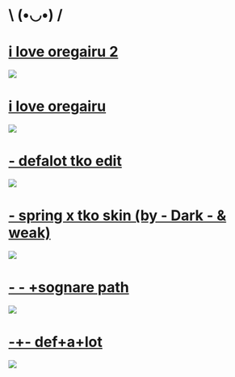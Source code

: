 # \ (•◡•) /

# [i love oregairu 2](https://sognare.s-ul.eu/l8mT8jWA)
![](https://i.imgur.com/4Hi2L6n.png)

# [i love oregairu](https://sognare.s-ul.eu/QMqtCEze)
![](https://i.imgur.com/S2WaTRS.png)

# [-             defalot tko edit](https://sognare.s-ul.eu/HYaVOkzU)
![](https://i.imgur.com/arLwlqY.jpg)

# [- spring x tko skin (by - Dark - & weak)](https://skins.osuck.net/index.php?newsid=1154)
![](https://skins.osuck.net/uploads/posts/2019-12/1575814223_3.jpg)

# [- - +sognare path](https://sognare.s-ul.eu/EJfAMWwW)
![](https://i.imgur.com/I7ZTLE4.jpg)

# [-+- def+a+lot](https://sognare.s-ul.eu/EJfAMWwW)
![](https://i.imgur.com/LuOWMXe.jpg)
